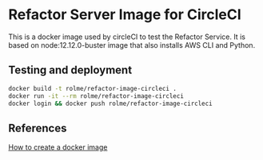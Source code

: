 # Refactor Server Image for CircleCI

This is a docker image used by circleCI to test the Refactor Service. It is based on node:12.12.0-buster image that also installs AWS CLI and Python.

## Testing and deployment

```sh
docker build -t rolme/refactor-image-circleci .
docker run -it --rm rolme/refactor-image-circleci
docker login && docker push rolme/refactor-image-circleci
```

## References

[How to create a docker image](https://www.scalyr.com/blog/create-docker-image/)